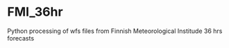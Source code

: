 FMI_36hr
========

Python processing of wfs files from Finnish Meteorological Institude 36 hrs forecasts
